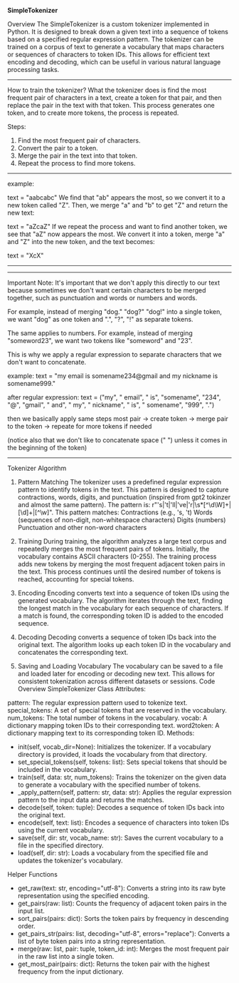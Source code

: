 __SimpleTokenizer__

Overview
The SimpleTokenizer is a custom tokenizer implemented in Python. It is designed to break down a given text into a sequence of tokens based on a specified regular expression pattern. The tokenizer can be trained on a corpus of text to generate a vocabulary that maps characters or sequences of characters to token IDs. This allows for efficient text encoding and decoding, which can be useful in various natural language processing tasks.

----
How to train the tokenizer?
What the tokenizer does is find the most frequent pair of characters in a text, create a token for that pair, and then replace the pair in the text with that token. This process generates one token, and to create more tokens, the process is repeated.

Steps:

1. Find the most frequent pair of characters.
2. Convert the pair to a token.
3. Merge the pair in the text into that token.
4. Repeat the process to find more tokens.

----
example:

text = "aabcabc"
We find that "ab" appears the most, so we convert it to a new token called "Z". Then, we merge "a" and "b" to get "Z" and return the new text:

text = "aZcaZ"
If we repeat the process and want to find another token, we see that "aZ" now appears the most. We convert it into a token, merge "a" and "Z" into the new token, and the text becomes:

text = "XcX"

----
----
Important Note:
It's important that we don't apply this directly to our text because sometimes we don't want certain characters to be merged together, such as punctuation and words or numbers and words.

For example, instead of merging "dog." "dog?" "dog!" into a single token, we want "dog" as one token and ".", "?", "!" as separate tokens.

The same applies to numbers. For example, instead of merging "someword23", we want two tokens like "someword" and "23".

This is why we apply a regular expression to separate characters that we don't want to concatenate.

example:
text = "my email is somename234@gmail and my nickname is somename999."

after regular expression:
text = ("my", " email", " is", "somename", "234", "@", "gmail", " and", " my", " nickname", " is", " somename", "999", ".")

then we basically apply same steps
most pair -> create token -> merge pair to the token -> repeate for more tokens if needed

(notice also that we don't like to concatenate space (" ") unless it comes in the beginning of the token)

---

Tokenizer Algorithm
1. Pattern Matching
The tokenizer uses a predefined regular expression pattern to identify tokens in the text. This pattern is designed to capture contractions, words, digits, and punctuation (inspired from gpt2 tokinzer and almost the same pattern).
The pattern is: r"'s|'t|'ll|'ve|'r|\s*[^\d\W]+|[\d]+|[^\w]".
This pattern matches:
Contractions (e.g., 's, 't)
Words (sequences of non-digit, non-whitespace characters)
Digits (numbers)
Punctuation and other non-word characters

2. Training
During training, the algorithm analyzes a large text corpus and repeatedly merges the most frequent pairs of tokens.
Initially, the vocabulary contains ASCII characters (0-255).
The training process adds new tokens by merging the most frequent adjacent token pairs in the text.
This process continues until the desired number of tokens is reached, accounting for special tokens.

3. Encoding
Encoding converts text into a sequence of token IDs using the generated vocabulary.
The algorithm iterates through the text, finding the longest match in the vocabulary for each sequence of characters.
If a match is found, the corresponding token ID is added to the encoded sequence.

4. Decoding
Decoding converts a sequence of token IDs back into the original text.
The algorithm looks up each token ID in the vocabulary and concatenates the corresponding text.

5. Saving and Loading Vocabulary
The vocabulary can be saved to a file and loaded later for encoding or decoding new text.
This allows for consistent tokenization across different datasets or sessions.
Code Overview
SimpleTokenizer Class
Attributes:

pattern: The regular expression pattern used to tokenize text.
special_tokens: A set of special tokens that are reserved in the vocabulary.
num_tokens: The total number of tokens in the vocabulary.
vocab: A dictionary mapping token IDs to their corresponding text.
word2token: A dictionary mapping text to its corresponding token ID.
Methods:

* init(self, vocab_dir=None): Initializes the tokenizer. If a vocabulary directory is provided, it loads the vocabulary from that directory.
* set_special_tokens(self, tokens: list): Sets special tokens that should be included in the vocabulary.
* train(self, data: str, num_tokens): Trains the tokenizer on the given data to generate a vocabulary with the specified number of tokens.
* _apply_pattern(self, pattern: str, data: str): Applies the regular expression pattern to the input data and returns the matches.
* decode(self, token: tuple): Decodes a sequence of token IDs back into the original text.
* encode(self, text: list): Encodes a sequence of characters into token IDs using the current vocabulary.
* save(self, dir: str, vocab_name: str): Saves the current vocabulary to a file in the specified directory.
* load(self, dir: str): Loads a vocabulary from the specified file and updates the tokenizer's vocabulary.
  
Helper Functions
* get_raw(text: str, encoding="utf-8"): Converts a string into its raw byte representation using the specified encoding.
* get_pairs(raw: list): Counts the frequency of adjacent token pairs in the input list.
* sort_pairs(pairs: dict): Sorts the token pairs by frequency in descending order.
* get_pairs_str(pairs: list, decoding="utf-8", errors="replace"): Converts a list of byte token pairs into a string representation.
* merge(raw: list, pair: tuple, token_id: int): Merges the most frequent pair in the raw list into a single token.
* get_most_pair(pairs: dict): Returns the token pair with the highest frequency from the input dictionary.
